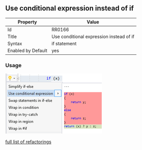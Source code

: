 ## Use conditional expression instead of if

Property | Value
--- | --- 
Id | RR0166
Title | Use conditional expression instead of if
Syntax | if statement
Enabled by Default | yes

### Usage

![Use conditional expression instead of if](../../images/refactorings/UseConditionalExpressionInsteadOfIf.png)

[full list of refactorings](Refactorings.md)

